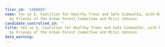 ```yaml
---
filer_id: '1386655'
name: Yes on E, Coalition for Healthy Trees and Safe Sidewalks, with Major Funding
  by Friends of the Urban Forest Committee and Mitzi Johnson
candidate_controlled_id: ''
title: Yes on E, Coalition for Healthy Trees and Safe Sidewalks, with Major Funding
  by Friends of the Urban Forest Committee and Mitzi Johnson
data_warning: 
---
```

